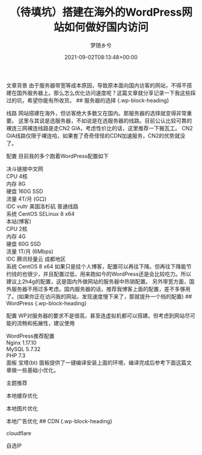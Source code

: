 ﻿---
title: （待填坑）搭建在海外的WordPress网站如何做好国内访问
author: 梦随乡兮
type: post
date: 2021-09-02T08:13:48+00:00
featured_image: https://r2.imsxx.com/wp-content/uploads/2021/09/banner-wordpress.png
views:
- 710
日志头图:
- https://r2.imsxx.com/wp-content/uploads/2021/09/banner-wordpress.png
categories:
- 笔记
tags:
- cloudflare
- wordpress
- 网站优化
slug: "wordpress-cdn-cn"
---
<div class="wp-block-pandastudio-title">
<div class="title_style_01">
<p>
文章背景
由于服务器带宽等成本原因，导致原本面向国内访客的网站，不得不搭建在国外服务器上。那么怎么优化访问速度呢？这篇文章就分享记录一下我这些踩过的坑，希望你能有所收货。
## 服务器的选择 {.wp-block-heading}
<div class="wp-block-pandastudio-title">
<div class="title_style_01">
<p>
线路
网站搭建在海外，但访客绝大多数又在国内。那服务器的选择就变得非常重要。
这里与其说是选服务器，不如说是在选服务器的线路。目前公认比较可靠的裸连三网裸连线路是走CN2 GIA，考虑性价比的话，这里推荐一下搬瓦工。
CN2 GIA线路仅限于裸连哈，如果套了奇奇怪怪的CDN加速服务，CN2的优势就没了。
<div class="wp-block-pandastudio-title">
<div class="title_style_01">
<p>
配置
目前我的多个跑着WordPress配置如下
<div class="wp-block-columns is-layout-flex wp-container-core-columns-is-layout-9d6595d7 wp-block-columns-is-layout-flex">
<div class="wp-block-column is-layout-flow wp-block-column-is-layout-flow">
<div class="wp-block-pandastudio-list color-error">
<div class="pf-panel-title">
决斗链接中文网
<div class="pf-panel-content">
<div class="wp-block-pandastudio-list-item color-white">
<div class="list-content">
CPU 4核
<div class="wp-block-pandastudio-list-item color-white">
<div class="list-content">
内存 8G
<div class="wp-block-pandastudio-list-item color-white">
<div class="list-content">
硬盘 160G SSD
<div class="wp-block-pandastudio-list-item color-white">
<div class="list-content">
流量 4T/月 (G口)
<div class="wp-block-pandastudio-list-item color-white">
<div class="list-content">
IDC vultr 美国洛杉矶 普通线路
<div class="wp-block-pandastudio-list-item color-white">
<div class="list-content">
系统 CentOS SELinux 8 x64
<div class="wp-block-column is-layout-flow wp-block-column-is-layout-flow">
<div class="wp-block-pandastudio-list color-info">
<div class="pf-panel-title">
本站(博客)
<div class="pf-panel-content">
<div class="wp-block-pandastudio-list-item color-white">
<div class="list-content">
CPU 2核
<div class="wp-block-pandastudio-list-item color-white">
<div class="list-content">
内存 4G
<div class="wp-block-pandastudio-list-item color-white">
<div class="list-content">
硬盘 60G SSD
<div class="wp-block-pandastudio-list-item color-white">
<div class="list-content">
流量 1T/月 (6Mbps)
<div class="wp-block-pandastudio-list-item color-white">
<div class="list-content">
IDC 腾讯轻量云 成都地区
<div class="wp-block-pandastudio-list-item color-white">
<div class="list-content">
系统 CentOS 8 x64
如果只是挂个人博客，配置可以再往下降。但再往下降能节约钱的也很少，并且配置过低，用来跑如今的WordPress还是会比较吃力。所以建议上2h4g的配置，这是国内外做网站的服务器中热销配置。
另外带宽方面，国外服务器不用过多考虑。国内服务器的话，推荐我博客上面的配置，差不多够用了。(如果你正在访问我的网站，发现速度慢下来了，那就提升一个档的配置)
## WordPress {.wp-block-heading}
<div class="wp-block-pandastudio-title">
<div class="title_style_01">
<p>
配置
WP对服务器的要求不是很高，甚至连虚拟机都可以搭建。但考虑到网站尽可能的流畅和拓展性，建议使用
<div class="wp-block-pandastudio-list color-success">
<div class="pf-panel-title">
WordPress推荐配置
<div class="pf-panel-content">
<div class="wp-block-pandastudio-list-item color-white">
<div class="list-content">
Nginx 1.17.10
<div class="wp-block-pandastudio-list-item color-white">
<div class="list-content">
MySQL 5.7.32
<div class="wp-block-pandastudio-list-item color-white">
<div class="list-content">
PHP 7.3
<div class="wp-block-pandastudio-list-item color-white">
<div class="list-content">
面板 宝塔(bt)
面板提供了一键编译安装上面的环境，编译完成后参考下面这篇文章做一些基础小优化。
<div class="wp-block-pandastudio-title">
<div class="title_style_01">
<p>
主题推荐
<div class="wp-block-pandastudio-title">
<div class="title_style_01">
<p>
本地缓存优化
<div class="wp-block-pandastudio-title">
<div class="title_style_01">
<p>
本地图片优化
<div class="wp-block-pandastudio-title">
<div class="title_style_01">
<p>
本地广告优化
## CDN {.wp-block-heading}
<div class="wp-block-pandastudio-title">
<div class="title_style_01">
<p>
cloudflare
<div class="wp-block-pandastudio-title">
<div class="title_style_01">
<p>
自选IP
